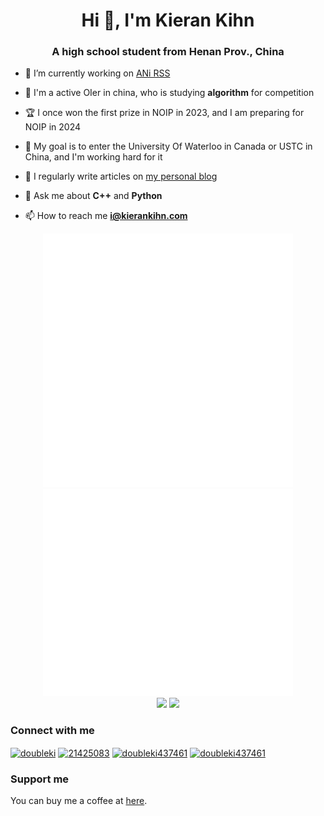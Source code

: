 <h1 align="center">Hi 👋, I'm Kieran Kihn</h1>
<h3 align="center">A high school student from Henan Prov., China</h3>

- 🔭 I’m currently working on [ANi RSS](https://github.com/kierankihn/go-ani-rss)

- 🌱 I'm a active OIer in china, who is studying **algorithm** for competition
  
- 🏆 I once won the first prize in NOIP in 2023, and I am preparing for NOIP in 2024
  
- 🎯 My goal is to enter the University Of Waterloo in Canada or USTC in China, and I'm working hard for it

- 📝 I regularly write articles on [my personal blog](https://blog.kierankihn.com)

- 💬 Ask me about **C++** and **Python**

- 📫 How to reach me **i@kierankihn.com**

<div align="center">
  <img width="400px" src="https://github.com/kierankihn/kierankihn/raw/main/metrics-left.svg"> <img width="400px" src="https://github.com/kierankihn/kierankihn/raw/main/metrics-right.svg">
  <br>
  <img height="160px" src="https://github-readme-stats.vercel.app/api?username=kierankihn&theme=onedark&show_icons=true"> <img height="160px" src="https://streak-stats.demolab.com?user=kierankihn&theme=onedark">
</div>

### Connect with me
<a href="https://codeforces.com/profile/doubleki" target="blank"><img align="center" src="https://raw.githubusercontent.com/rahuldkjain/github-profile-readme-generator/master/src/images/icons/Social/codeforces.svg" alt="doubleki" height="30" width="40" /></a>
<a href="https://stackoverflow.com/users/21425083" target="blank"><img align="center" src="https://raw.githubusercontent.com/rahuldkjain/github-profile-readme-generator/master/src/images/icons/Social/stack-overflow.svg" alt="21425083" height="30" width="40" /></a>
<a href="https://twitter.com/doubleki437461" target="blank"><img align="center" src="https://raw.githubusercontent.com/rahuldkjain/github-profile-readme-generator/master/src/images/icons/Social/twitter.svg" alt="doubleki437461" height="30" width="40" /></a>
<a href="https://fb.com/doubleki437461" target="blank"><img align="center" src="https://raw.githubusercontent.com/rahuldkjain/github-profile-readme-generator/master/src/images/icons/Social/facebook.svg" alt="doubleki437461" height="30" width="40" /></a>

### Support me
You can buy me a coffee at [here](https://www.buymeacoffee.com/kierankihn).
